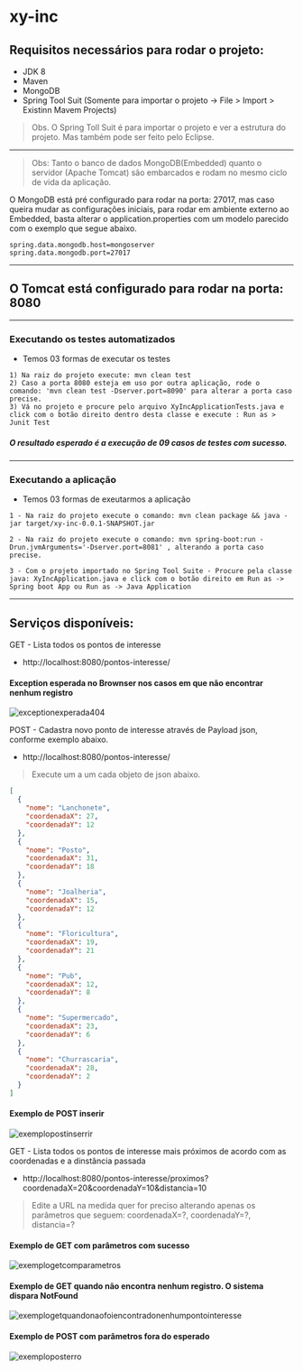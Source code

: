 # xy-inc

## Requisitos necessários para rodar o projeto:

- JDK 8
- Maven
- MongoDB
- Spring Tool Suit (Somente para importar o projeto -> File > Import > Existinn Mavem Projects)
> Obs. O Spring Toll Suit é para importar o projeto e ver a estrutura do projeto. Mas também pode ser feito pelo Eclipse.
 ---------------------------------------------------------------------------------------------------------------------------

> Obs: Tanto o banco de dados MongoDB(Embedded) quanto o servidor (Apache Tomcat) são embarcados e rodam no mesmo ciclo de vida da aplicação.

O MongoDB está pré configurado para rodar na porta: 27017, mas caso queira mudar as configurações iniciais, para rodar em ambiente externo ao Embedded, basta alterar o application.properties com um modelo parecido com o exemplo que segue abaixo.

```
spring.data.mongodb.host=mongoserver
spring.data.mongodb.port=27017
```
 ---------------------------------------------------------------------------------------------------------------------------
## O Tomcat está configurado para rodar na porta: 8080

 ---------------------------------------------------------------------------------------------------------------------------
### Executando os testes automatizados
- Temos 03 formas de executar os testes
```
1) Na raiz do projeto execute: mvn clean test
2) Caso a porta 8080 esteja em uso por outra aplicação, rode o comando: 'mvn clean test -Dserver.port=8090' para alterar a porta caso precise.
3) Vá no projeto e procure pelo arquivo XyIncApplicationTests.java e click com o botão direito dentro desta classe e execute : Run as > Junit Test

```
##### O resultado esperado é a execução de 09 casos de testes com sucesso.

 ---------------------------------------------------------------------------------------------------------------------------
### Executando a aplicação
- Temos 03 formas de exeutarmos a aplicação
```
1 - Na raiz do projeto execute o comando: mvn clean package && java -jar target/xy-inc-0.0.1-SNAPSHOT.jar

2 - Na raiz do projeto execute o comando: mvn spring-boot:run -Drun.jvmArguments='-Dserver.port=8081' , alterando a porta caso precise.

3 - Com o projeto importado no Spring Tool Suite - Procure pela classe java: XyIncApplication.java e click com o botão direito em Run as -> Spring boot App ou Run as -> Java Application
```
 ---------------------------------------------------------------------------------------------------------------------------
## Serviços disponíveis:

GET  - Lista todos os pontos de interesse
- http://localhost:8080/pontos-interesse/ 

#### Exception esperada no Brownser nos casos em que não encontrar nenhum registro 
![exceptionexperada404](https://user-images.githubusercontent.com/6243119/30445441-533f8e28-995c-11e7-9eee-a53fe4b36b66.jpg)

POST - Cadastra novo ponto de interesse através de Payload json, conforme exemplo abaixo. 
- http://localhost:8080/pontos-interesse/ 

> Execute um a um cada objeto de json abaixo.

```json
[
  {
    "nome": "Lanchonete",
    "coordenadaX": 27,
    "coordenadaY": 12
  },
  {
    "nome": "Posto",
    "coordenadaX": 31,
    "coordenadaY": 18
  },
  {
    "nome": "Joalheria",
    "coordenadaX": 15,
    "coordenadaY": 12
  },
  {
    "nome": "Floricultura",
    "coordenadaX": 19,
    "coordenadaY": 21
  },
  {
    "nome": "Pub",
    "coordenadaX": 12,
    "coordenadaY": 8
  },
  {
    "nome": "Supermercado",
    "coordenadaX": 23,
    "coordenadaY": 6
  },
  {
    "nome": "Churrascaria",
    "coordenadaX": 28,
    "coordenadaY": 2
  }
]
```
#### Exemplo de POST inserir
![exemplopostinserrir](https://user-images.githubusercontent.com/6243119/30442341-8a3c0d84-9952-11e7-8bbe-e8ee47e59fdb.jpg)

GET - Lista todos os pontos de interesse mais próximos de acordo com as coordenadas e a dinstância passada
- http://localhost:8080/pontos-interesse/proximos?coordenadaX=20&coordenadaY=10&distancia=10
> Edite a URL na medida quer for preciso alterando apenas os parâmetros que seguem: coordenadaX=?, coordenadaY=?, distancia=?

#### Exemplo de GET com parâmetros com sucesso
![exemplogetcomparametros](https://user-images.githubusercontent.com/6243119/30442497-ff37eb62-9952-11e7-8dc8-04f5951de1e5.jpg)

#### Exemplo de GET quando não encontra nenhum registro. O sistema dispara NotFound
![exemplogetquandonaofoiencontradonenhumpontointeresse](https://user-images.githubusercontent.com/6243119/30442595-49e76ba6-9953-11e7-80f6-9f561053fe48.jpg)

#### Exemplo de POST com parâmetros fora do esperado
![exemploposterro](https://user-images.githubusercontent.com/6243119/30442605-4f81a5a4-9953-11e7-9884-5d42fb35e5af.jpg)




